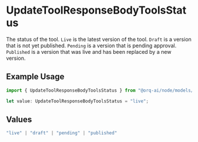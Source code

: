 # UpdateToolResponseBodyToolsStatus

The status of the tool. `Live` is the latest version of the tool. `Draft` is a version that is not yet published. `Pending` is a version that is pending approval. `Published` is a version that was live and has been replaced by a new version.

## Example Usage

```typescript
import { UpdateToolResponseBodyToolsStatus } from "@orq-ai/node/models/operations";

let value: UpdateToolResponseBodyToolsStatus = "live";
```

## Values

```typescript
"live" | "draft" | "pending" | "published"
```